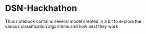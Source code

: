 # DSN-Hackhathon
Thus notebook contains several model created in a bit to explore the various classification algorithms and how best they work 
